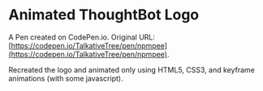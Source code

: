 # Animated ThoughtBot Logo

A Pen created on CodePen.io. Original URL: [https://codepen.io/TalkativeTree/pen/npmpee](https://codepen.io/TalkativeTree/pen/npmpee).

Recreated the logo and animated only using HTML5, CSS3, and keyframe animations (with some javascript).
